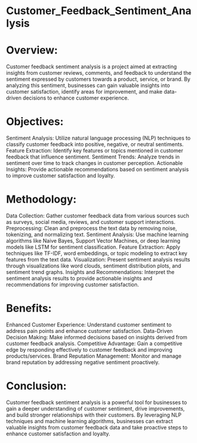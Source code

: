 # Customer_Feedback_Sentiment_Analysis
# Overview:
Customer feedback sentiment analysis is a project aimed at extracting insights from customer reviews, comments, and feedback to understand the sentiment expressed by customers towards a product, service, or brand. By analyzing this sentiment, businesses can gain valuable insights into customer satisfaction, identify areas for improvement, and make data-driven decisions to enhance customer experience.
# Objectives:
Sentiment Analysis: Utilize natural language processing (NLP) techniques to classify customer feedback into positive, negative, or neutral sentiments.
Feature Extraction: Identify key features or topics mentioned in customer feedback that influence sentiment.
Sentiment Trends: Analyze trends in sentiment over time to track changes in customer perception.
Actionable Insights: Provide actionable recommendations based on sentiment analysis to improve customer satisfaction and loyalty.
# Methodology:
Data Collection: Gather customer feedback data from various sources such as surveys, social media, reviews, and customer support interactions.
Preprocessing: Clean and preprocess the text data by removing noise, tokenizing, and normalizing text.
Sentiment Analysis: Use machine learning algorithms like Naive Bayes, Support Vector Machines, or deep learning models like LSTM for sentiment classification.
Feature Extraction: Apply techniques like TF-IDF, word embeddings, or topic modeling to extract key features from the text data.
Visualization: Present sentiment analysis results through visualizations like word clouds, sentiment distribution plots, and sentiment trend graphs.
Insights and Recommendations: Interpret the sentiment analysis results to provide actionable insights and recommendations for improving customer satisfaction.
# Benefits:
Enhanced Customer Experience: Understand customer sentiment to address pain points and enhance customer satisfaction.
Data-Driven Decision Making: Make informed decisions based on insights derived from customer feedback analysis.
Competitive Advantage: Gain a competitive edge by responding effectively to customer feedback and improving products/services.
Brand Reputation Management: Monitor and manage brand reputation by addressing negative sentiment proactively.
# Conclusion:
Customer feedback sentiment analysis is a powerful tool for businesses to gain a deeper understanding of customer sentiment, drive improvements, and build stronger relationships with their customers. By leveraging NLP techniques and machine learning algorithms, businesses can extract valuable insights from customer feedback data and take proactive steps to enhance customer satisfaction and loyalty.
